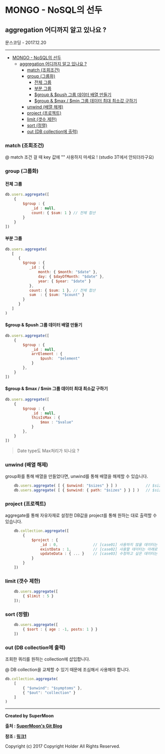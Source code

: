 # MONGO - NoSQL의 선두
## aggregation 어디까지 알고 있나요 ?

<div class="pull-right"> 문스코딩 - 2017.12.20 </div>

---

<!-- @import "[TOC]" {cmd="toc" depthFrom=1 depthTo=6 orderedList=false} -->
<!-- code_chunk_output -->

* [MONGO - NoSQL의 선두](#mongo-nosql의-선두)
	* [aggregation 어디까지 알고 있나요 ?](#aggregation-어디까지-알고-있나요)
		* [match (조회조건)](#match-조회조건)
		* [group (그룹화)](#group-그룹화)
			* [전체 그룹](#전체-그룹)
			* [부분 그룹](#부분-그룹)
			* [\$group & \$push 그룹 데이터 배열 만들기](#group-push-그룹-데이터-배열-만들기)
			* [\$group & \$max / \$min 그룹 데이터 최대 최소값 구하기](#group-max-min-그룹-데이터-최대-최소값-구하기)
		* [unwind (배열 해제)](#unwind-배열-해제)
		* [project (프로젝트)](#project-프로젝트)
		* [limit (갯수 제한)](#limit-갯수-제한)
		* [sort (정렬)](#sort-정렬)
		* [out (DB collection에 출력)](#out-db-collection에-출력)

<!-- /code_chunk_output -->

### match (조회조건)

@ match 조건 걸 때 key 값에 "" 사용하지 마세요 ! (studio 3T에서 안되더라구요)

### group (그룹화)

#### 전체 그룹

```js
db.users.aggregate([
    {
		$group : {
		  	_id : null,
            count: { $sum: 1 } // 전체 합산
		}
	}
])
```

#### 부분 그룹

```js
db.users.aggregate(
   [
      {
        $group : {
           _id : {
               month: { $month: "$date" },
               day: { $dayOfMonth: "$date" },
               year: { $year: "$date" }
           },
           count: { $sum: 1 }, // 전체 합산
           sum  : { $sum: "$count" }
        }
      }
   ]
)
```

#### \$group & \$push 그룹 데이터 배열 만들기

```js
db.users.aggregate([
    {
		$group : {
		  	_id : null,
			arrElement : {
				$push:  "$element"
			}
		},
	}
])
```

#### \$group & \$max / \$min 그룹 데이터 최대 최소값 구하기

```js
db.users.aggregate([
    {
		$group : {
		  	_id : null,
			thisIsMax : {
				$max : "$value"
			}
		},
	}
])
```

> Date type도 Max처리가 되나요 ?

### unwind (배열 해제)

group화를 통해 배열을 만들었다면, unwind를 통해 배열을 해제할 수 있습니다.

```js
    db.users.aggregate( [ { $unwind: "$sizes" } ] )             // $sizes 배열을 각각 객체로 나눕니다.
    db.users.aggregate( [ { $unwind: { path: "$sizes" } } ] )   // $sizes 배열을 각각 객체로 나눕니다.
```

### project (프로젝트)

aggregate를 통해 자유자재로 설정한 DB값을 project를 통해 원하는 대로 출력할 수 있습니다.

```js
    db.collection.aggregate([
        {
            $project : {
                _id : 0,                // [case01] 사용하지 않을 데이터는 비활성화 합니다.
                existData : 1,          // [case02] 사용할 데이터는 아래로 흘러가도록 활성화 합니다.
                updateData : { ... }    // [case03] 수정하고 싶은 데이터는 다음과 같이 로직을 추가해야 합니다.
            }
        }
    ])
```

### limit (갯수 제한)

```js
    db.users.aggregate([
        { $limit : 5 }
    ]);
```

### sort (정렬)

```js
    db.users.aggregate([
        { $sort : { age : -1, posts: 1 } }
    ])
```

### out (DB collection에 출력)

조회한 쿼리를 원하는 collection에 삽입합니다.

@ DB collection을 교체할 수 있기 때문에 조심해서 사용해야 합니다.

```js
db.collection.aggregate(
    [
        { "$unwind": "$symptoms" },
        { "$out": "collection" }
    ]
)
```

---

**Created by SuperMoon**

**출처 : [SuperMoon's Git Blog](https://github.com/jm921106)**

**참조 : [링크1]()**

Copyright (c) 2017 Copyright Holder All Rights Reserved.
